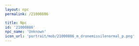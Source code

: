 ```yaml
---
layout: npc
permalink: /21000886

title: Npc
id: '21000886'
npc_name: 'Unknown'
icon_url: 'portrait/mob/21000886_m_dronemissilenormal_p.png'
---
```

